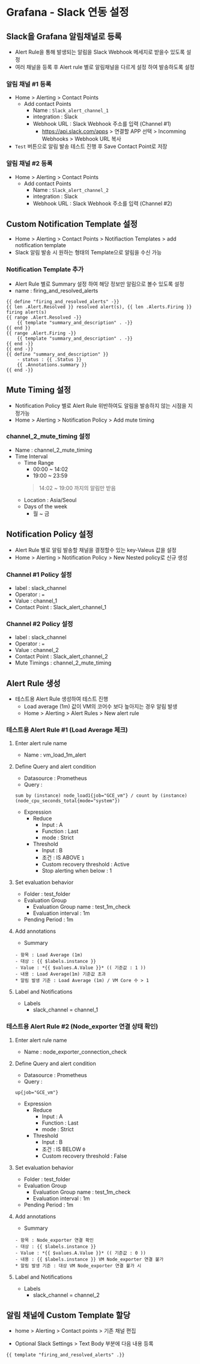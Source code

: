 # Grafana - Slack 연동 설정

## Slack을 Grafana 알림채널로 등록
- Alert Rule을 통해 발생되는 알림을 Slack Webhook 메세지로 받을수 있도록 설정
- 여러 채널을 등록 후 Alert rule 별로 알림채널을 다르게 설정 하여 발송하도록 설정

### 알림 채널 #1 등록  
- Home > Alerting > Contact Points 
    - Add contact Points
        - Name : `Slack_alert_channel_1`
        - integration : Slack
        - Webhook URL : Slack Webhook 주소를 입력 (Channel #1)
            - https://api.slack.com/apps > 연결할 APP 선택  > Incomming Webhooks > Webhook URL 복사
- `Test` 버튼으로 알림 발송 테스트 진행 후 Save Contact Point로 저장

### 알림 채널 #2 등록  
- Home > Alerting > Contact Points 
    - Add contact Points
        - Name : `Slack_alert_channel_2`
        - integration : Slack
        - Webhook URL : Slack Webhook 주소를 입력 (Channel #2)

## Custom Notification Template 설정
- Home > Alerting > Contact Points > Notifiaction Templates > add notification template
- Slack 알림 발송 시 원하는 형태의 Template으로 알림을 수신 가능 

### Notification Template 추가  
- Alert Rule 별로 Summary 설정 하여 해당 정보만 알림으로 볼수 있도록 설정
- name : firing_and_resolved_alerts

```
{{ define "firing_and_resolved_alerts" -}}
{{ len .Alert.Resolved }} resolved alert(s), {{ len .Alerts.Firing }} firing alert(s)
{{ range .Alert.Resolved -}}
    {{ template "summary_and_description" . -}}
{{ end }}
{{ range .Alert.Firing -}}
    {{ template "summary_and_description" . -}}
{{ end -}}
{{ end -}}
{{ define "summary_and_description" }}
    - status : {{ .Status }}
    {{ .Annotations.summary }}
{{ end -}}
```


## Mute Timing 설정 
- Notification Policy 별로 Alert Rule 위반하여도 알림을 발송하지 않는 시점을 지정가능 
- Home > Alerting > Notification Policy > Add mute timing

### channel_2_mute_timing 설정 
- Name : channel_2_mute_timing
- Time Interval 
    - Time Range  
        - 00:00 ~ 14:02 
        - 19:00 ~ 23:59 
        > 14:02 ~ 19:00 까지의 알림만 받음
    - Location : Asia/Seoul
    - Days of the week 
        - 월 ~ 금 

## Notification Policy 설정 
- Alert Rule 별로 알림 발송할 채널을 결정할수 있는 key-Valeus 값을 설정 
-  Home > Alerting > Notification Policy > New Nested policy로 신규 생성

### Channel #1 Policy 설정 
- label : slack_channel
- Operator : `=`
- Value : channel_1
- Contact Point : Slack_alert_channel_1

### Channel #2 Policy 설정 
- label : slack_channel
- Operator : `=`
- Value : channel_2
- Contact Point : Slack_alert_channel_2
- Mute Timings : channel_2_mute_timing


## Alert Rule 생성 
- 테스트용 Alert Rule 생성하여 테스트 진행
    - Load average (1m) 값이 VM의 코어수 보다 높아지는 경우 알림 발생
    - Home > Alerting > Alert Rules > New alert rule    


### 테스트용 Alert Rule #1 (Load Average 체크)

1. Enter alert rule name 
    - Name : vm_load_1m_alert

2. Define Query and alert condition
    - Datasource : Prometheus
    - Query : 
    ```
    sum by (instance) node_load1{job="GCE_vm"} / count by (instance) (node_cpu_seconds_total{mode="system"})
    ```
    - Expression
        - Reduce
            - Input : A
            - Function : Last
            - mode : Strict 
        - Threshold
            - Input : B 
            - 조건 : IS ABOVE `1`
            - Custom recovery threshold : Active 
            - Stop alerting when below : 1

3. Set evaluation behavior 
    - Folder : test_folder
    - Evaluation Group 
        - Evaluation Group name : test_1m_check 
        - Evaluation interval : 1m
    - Pending Period : 1m

4. Add annotations
    - Summary 
    ```
    - 항목 : Load Average (1m)
    - 대상 : {{ $labels.instance }}
    - Value : *{{ $values.A.Value }}* (( 기준값 : 1 ))
    - 내용 : Load Average(1m) 기준값 초과
    * 알림 발생 기준 : Load Average (1m) / VM Core 수 > 1 
    ```

5. Label and Notifications 
    - Labels 
        - slack_channel = channel_1

### 테스트용 Alert Rule #2 (Node_exporter 연결 상태 확인)

1. Enter alert rule name 
    - Name : node_exporter_connection_check

2. Define Query and alert condition
    - Datasource : Prometheus
    - Query : 
    ```
    up{job="GCE_vm"}
    ```
    - Expression
        - Reduce
            - Input : A
            - Function : Last
            - mode : Strict 
        - Threshold
            - Input : B 
            - 조건 : IS BELOW `0`
            - Custom recovery threshold : False

3. Set evaluation behavior 
    - Folder : test_folder
    - Evaluation Group 
        - Evaluation Group name : test_1m_check 
        - Evaluation interval : 1m
    - Pending Period : 1m

4. Add annotations
    - Summary 
    ```
    - 항목 : Node_exporter 연결 확인
    - 대상 : {{ $labels.instance }}
    - Value : *{{ $values.A.Value }}* (( 기준값 : 0 ))
    - 내용 : {{ $labels.instance }} VM Node_exporter 연결 불가
    * 알림 발생 기준 : 대상 VM Node_exporter 연결 불가 시
    ```

5. Label and Notifications 
    - Labels 
        - slack_channel = channel_2


## 알림 채널에 Custom Template 할당 
- home > Alerting > Contact points > 기존 채널 편집

- Optional Slack Settings > Text Body 부분에 다음 내용 등록
```
{{ template "firing_and_resolved_alerts" .}}
```